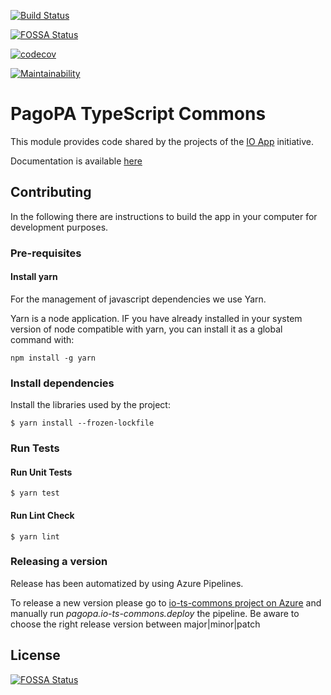 [![Build Status](https://dev.azure.com/pagopa-io/io-ts-commons/_apis/build/status/pagopa.io-ts-commons.code-review?branchName=refs%2Fpull%2F343%2Fmerge)](https://dev.azure.com/pagopa-io/io-ts-commons/_build/latest?definitionId=74&branchName=refs%2Fpull%2F343%2Fmerge)

[![FOSSA Status](https://app.fossa.io/api/projects/git%2Bgithub.com%2Fteamdigitale%2Fitalia-ts-commons.svg?type=shield)](https://app.fossa.io/projects/git%2Bgithub.com%2Fteamdigitale%2Fitalia-ts-commons?ref=badge_shield)

[![codecov](https://codecov.io/gh/teamdigitale/italia-ts-commons/branch/master/graph/badge.svg)](https://codecov.io/gh/teamdigitale/italia-ts-commons)

[![Maintainability](https://api.codeclimate.com/v1/badges/c9be630a66618bde8e4a/maintainability)](https://codeclimate.com/github/teamdigitale/italia-ts-commons/maintainability)

# PagoPA TypeScript Commons

This module provides code shared by the projects of the
[IO App](https://github.com/pagopa/io)
initiative.

Documentation is available [here](https://pagopa.github.io/io-ts-commons/)

## Contributing

In the following there are instructions to build the app in your computer for development purposes.

### Pre-requisites

#### Install yarn

For the management of javascript dependencies we use Yarn.

Yarn is a node application. IF you have already installed in your system version of node compatible with yarn, you can install it as a global command with:

```
npm install -g yarn
```

### Install dependencies

Install the libraries used by the project:

```
$ yarn install --frozen-lockfile
```


### Run Tests

#### Run Unit Tests 

```
$ yarn test
```
#### Run Lint Check

```
$ yarn lint
```

### Releasing a version

Release has been automatized by using Azure Pipelines.

To release a new version please go to [io-ts-commons project on Azure](https://dev.azure.com/pagopa-io/io-ts-commons) and manually run _pagopa.io-ts-commons.deploy_ the pipeline.
Be aware to choose the right release version between major|minor|patch


## License
[![FOSSA Status](https://app.fossa.io/api/projects/git%2Bgithub.com%2Fteamdigitale%2Fitalia-ts-commons.svg?type=large)](https://app.fossa.io/projects/git%2Bgithub.com%2Fteamdigitale%2Fitalia-ts-commons?ref=badge_large)
